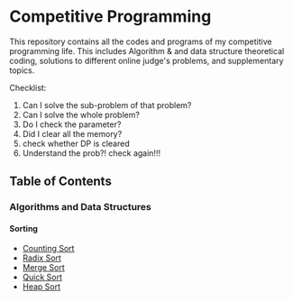 # Competitive Programming
This repository contains all the codes and programs of my competitive programming life. This includes Algorithm & and data structure theoretical coding, solutions to different online judge's problems, and supplementary topics.

Checklist:
  1. Can I solve the sub-problem of that problem?
  2. Can I solve the whole problem?
  3. Do I check the parameter?
  4. Did I clear all the memory?
  5. check whether DP is cleared
  6. Understand the prob?! check again!!!


## Table of Contents

### Algorithms and Data Structures

#### Sorting

- [Counting Sort](https://github.com/akazad13/competitive-programming/tree/main/Algorithms%20%26%20Data%20Structure/Sorting/Counting%20Sort)
- [Radix Sort](https://github.com/akazad13/competitive-programming/tree/main/Algorithms%20%26%20Data%20Structure/Sorting/Radix%20Sort)
- [Merge Sort](https://github.com/akazad13/competitive-programming/tree/main/Algorithms%20%26%20Data%20Structure/Sorting/Merge%20Sort)
- [Quick Sort](https://github.com/akazad13/competitive-programming/tree/main/Algorithms%20%26%20Data%20Structure/Sorting/Quick%20Sort)
- [Heap Sort](https://github.com/akazad13/competitive-programming/tree/main/Algorithms%20%26%20Data%20Structure/Sorting/Heap%20Sort)

